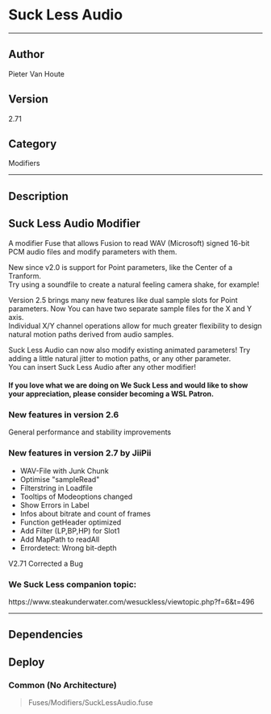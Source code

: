 # Suck Less Audio
___

## Author
Pieter Van Houte

## Version
2.71

## Category
Modifiers

___

## Description
<h2>Suck Less Audio Modifier</h2>
	
<p>A modifier Fuse that allows Fusion to read WAV (Microsoft) signed 16-bit PCM audio files and modify parameters with them.</p>
<p>New since v2.0 is support for Point parameters, like the Center of a Tranform.<br>
Try using a soundfile to create a natural feeling camera shake, for example!</p>
<p>Version 2.5 brings many new features like dual sample slots for Point parameters. Now You can have two separate sample files for the X and Y axis.<br>
Individual X/Y channel operations allow for much greater flexibility to design natural motion paths derived from audio samples.</p>
<p>Suck Less Audio can now also modify existing animated parameters! Try adding a little natural jitter to motion paths, or any other parameter.<br>
You can insert Suck Less Audio after any other modifier!</p>

<h4>If you love what we are doing on We Suck Less and would like to show your appreciation, please consider becoming a WSL Patron.</h4>

<h3>New features in version 2.6</h3>
<p>General performance and stability improvements</p>

<h3>New features in version 2.7 by JiiPii</h3>
<ul>
	<li> WAV-File with Junk Chunk</li>
	<li> Optimise "sampleRead"</li>
	<li> Filterstring in Loadfile</li>
	<li> Tooltips of Modeoptions changed</li>
	<li> Show Errors in Label</li>
	<li> Infos about bitrate and count of frames</li>
	<li> Function getHeader optimized</li>
	<li> Add Filter (LP,BP,HP) for Slot1</li>
	<li> Add MapPath to readAll</li>
	<li> Errordetect: Wrong bit-depth</li>
</ul>
<p>V2.71 Corrected a Bug</p>	


<h3>We Suck Less companion topic:</h3>
<p>https://www.steakunderwater.com/wesuckless/viewtopic.php?f=6&t=496</p>
	





___

## Dependencies

## Deploy

### Common (No Architecture)

> Fuses/Modifiers/SuckLessAudio.fuse  
